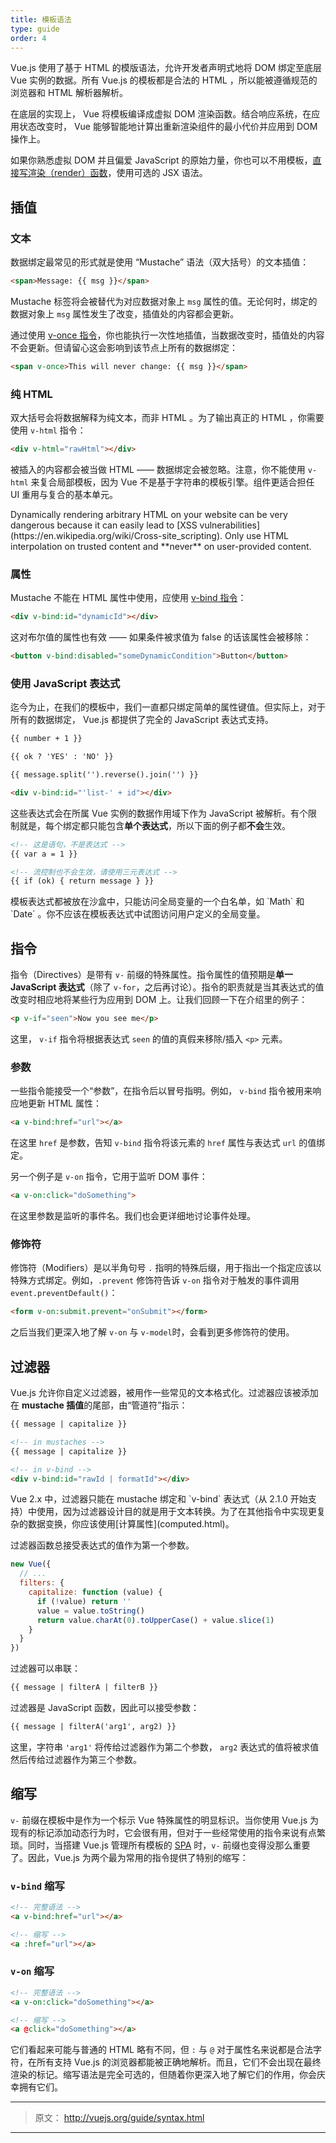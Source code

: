 ```yaml
---
title: 模板语法
type: guide
order: 4
---
```


Vue.js 使用了基于 HTML 的模版语法，允许开发者声明式地将 DOM 绑定至底层 Vue 实例的数据。所有 Vue.js 的模板都是合法的 HTML ，所以能被遵循规范的浏览器和 HTML 解析器解析。

在底层的实现上， Vue 将模板编译成虚拟 DOM 渲染函数。结合响应系统，在应用状态改变时， Vue 能够智能地计算出重新渲染组件的最小代价并应用到 DOM 操作上。

如果你熟悉虚拟 DOM 并且偏爱 JavaScript 的原始力量，你也可以不用模板，[直接写渲染（render）函数](render-function.html)，使用可选的 JSX 语法。

## 插值

### 文本

数据绑定最常见的形式就是使用 “Mustache” 语法（双大括号）的文本插值：

``` html
<span>Message: {{ msg }}</span>
```

Mustache 标签将会被替代为对应数据对象上 `msg` 属性的值。无论何时，绑定的数据对象上 `msg` 属性发生了改变，插值处的内容都会更新。

通过使用 [v-once 指令](../api/#v-once)，你也能执行一次性地插值，当数据改变时，插值处的内容不会更新。但请留心这会影响到该节点上所有的数据绑定：

``` html
<span v-once>This will never change: {{ msg }}</span>
```

### 纯 HTML

双大括号会将数据解释为纯文本，而非 HTML 。为了输出真正的 HTML ，你需要使用 `v-html` 指令：

``` html
<div v-html="rawHtml"></div>
```

被插入的内容都会被当做 HTML —— 数据绑定会被忽略。注意，你不能使用 `v-html` 来复合局部模板，因为 Vue 不是基于字符串的模板引擎。组件更适合担任 UI 重用与复合的基本单元。

<p class="tip">Dynamically rendering arbitrary HTML on your website can be very dangerous because it can easily lead to [XSS vulnerabilities](https://en.wikipedia.org/wiki/Cross-site_scripting). Only use HTML interpolation on trusted content and **never** on user-provided content.</p>

### 属性

Mustache 不能在 HTML 属性中使用，应使用 [v-bind 指令](../api/#v-bind)：

``` html
<div v-bind:id="dynamicId"></div>
```

这对布尔值的属性也有效 —— 如果条件被求值为 false 的话该属性会被移除： 

``` html
<button v-bind:disabled="someDynamicCondition">Button</button>
```

### 使用 JavaScript 表达式

迄今为止，在我们的模板中，我们一直都只绑定简单的属性键值。但实际上，对于所有的数据绑定， Vue.js 都提供了完全的 JavaScript 表达式支持。

``` html
{{ number + 1 }}

{{ ok ? 'YES' : 'NO' }}

{{ message.split('').reverse().join('') }}

<div v-bind:id="'list-' + id"></div>
```

这些表达式会在所属 Vue 实例的数据作用域下作为 JavaScript 被解析。有个限制就是，每个绑定都只能包含**单个表达式**，所以下面的例子都**不会**生效。

``` html
<!-- 这是语句，不是表达式 -->
{{ var a = 1 }}

<!-- 流控制也不会生效，请使用三元表达式 -->
{{ if (ok) { return message } }}
```

<p class="tip">模板表达式都被放在沙盒中，只能访问全局变量的一个白名单，如 `Math` 和 `Date` 。你不应该在模板表达式中试图访问用户定义的全局变量。</p>


## 指令

指令（Directives）是带有 `v-` 前缀的特殊属性。指令属性的值预期是**单一 JavaScript 表达式**（除了 `v-for`，之后再讨论）。指令的职责就是当其表达式的值改变时相应地将某些行为应用到 DOM 上。让我们回顾一下在介绍里的例子：

``` html
<p v-if="seen">Now you see me</p>
```

这里， `v-if` 指令将根据表达式 `seen` 的值的真假来移除/插入 `<p>` 元素。

### 参数

一些指令能接受一个“参数”，在指令后以冒号指明。例如， `v-bind` 指令被用来响应地更新 HTML 属性：

``` html
<a v-bind:href="url"></a>
```

在这里 `href` 是参数，告知 `v-bind` 指令将该元素的 `href` 属性与表达式 `url` 的值绑定。

另一个例子是 `v-on` 指令，它用于监听 DOM 事件：

``` html
<a v-on:click="doSomething">
```

在这里参数是监听的事件名。我们也会更详细地讨论事件处理。

### 修饰符

修饰符（Modifiers）是以半角句号 `.` 指明的特殊后缀，用于指出一个指定应该以特殊方式绑定。例如，`.prevent` 修饰符告诉 `v-on` 指令对于触发的事件调用 `event.preventDefault()`：

``` html
<form v-on:submit.prevent="onSubmit"></form>
```

之后当我们更深入地了解 `v-on` 与 `v-model`时，会看到更多修饰符的使用。

## 过滤器

Vue.js 允许你自定义过滤器，被用作一些常见的文本格式化。过滤器应该被添加在 **mustache 插值**的尾部，由“管道符”指示：

``` html
{{ message | capitalize }}
```


``` html
<!-- in mustaches -->
{{ message | capitalize }}

<!-- in v-bind -->
<div v-bind:id="rawId | formatId"></div>
```

<p class="tip">Vue 2.x 中，过滤器只能在 mustache 绑定和 `v-bind` 表达式（从 2.1.0 开始支持）中使用，因为过滤器设计目的就是用于文本转换。为了在其他指令中实现更复杂的数据变换，你应该使用[计算属性](computed.html)。</p>

过滤器函数总接受表达式的值作为第一个参数。


``` js
new Vue({
  // ...
  filters: {
    capitalize: function (value) {
      if (!value) return ''
      value = value.toString()
      return value.charAt(0).toUpperCase() + value.slice(1)
    }
  }
})
```

过滤器可以串联：

``` html
{{ message | filterA | filterB }}
```

过滤器是 JavaScript 函数，因此可以接受参数：

``` html
{{ message | filterA('arg1', arg2) }}
```


这里，字符串 `'arg1'` 将传给过滤器作为第二个参数， `arg2` 表达式的值将被求值然后传给过滤器作为第三个参数。

## 缩写

`v-` 前缀在模板中是作为一个标示 Vue 特殊属性的明显标识。当你使用 Vue.js 为现有的标记添加动态行为时，它会很有用，但对于一些经常使用的指令来说有点繁琐。同时，当搭建 Vue.js 管理所有模板的 [SPA](https://en.wikipedia.org/wiki/Single-page_application) 时，`v-` 前缀也变得没那么重要了。因此，Vue.js 为两个最为常用的指令提供了特别的缩写：

### `v-bind` 缩写

``` html
<!-- 完整语法 -->
<a v-bind:href="url"></a>

<!-- 缩写 -->
<a :href="url"></a>
```

### `v-on` 缩写

``` html
<!-- 完整语法 -->
<a v-on:click="doSomething"></a>

<!-- 缩写 -->
<a @click="doSomething"></a>
```

它们看起来可能与普通的 HTML 略有不同，但 `:` 与 `@` 对于属性名来说都是合法字符，在所有支持 Vue.js 的浏览器都能被正确地解析。而且，它们不会出现在最终渲染的标记。缩写语法是完全可选的，但随着你更深入地了解它们的作用，你会庆幸拥有它们。

***

> 原文： http://vuejs.org/guide/syntax.html

***
